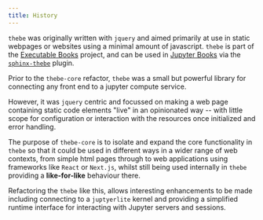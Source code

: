 ```yaml
---
title: History
---
```


`thebe` was originally written with `jquery` and aimed primarily at use in static webpages or websites using a minimal amount of javascript. `thebe` is part of the [Executable Books](https://executablebooks.org/en/latest/) project, and can be used in [Jupyter Books](https://jupyterbook.org/en/stable/intro.html) via the [`sphinx-thebe`](https://github.com/executablebooks/sphinx-thebe) plugin.

Prior to the `thebe-core` refactor, `thebe` was a small but powerful library for connecting any front end to a jupyter compute service.

However, it was `jquery` centric and focussed on making a web page containing static code elements "live" in an opinionated way -- with little scope for configuration or interaction with the resources once initialized and error handling.

The purpose of `thebe-core` is to isolate and expand the core functionality in `thebe` so that it could be used in different ways in a wider range of web contexts, from simple html pages through to web applications using frameworks like `React` or `Next.js`, whilst still being used internally in `thebe` providing a **like-for-like** behaviour there.

Refactoring the `thebe` like this, allows interesting enhancements to be made including connecting to a `juptyerlite` kernel and providing a simplified runtime interface for interacting with Jupyter servers and sessions.
